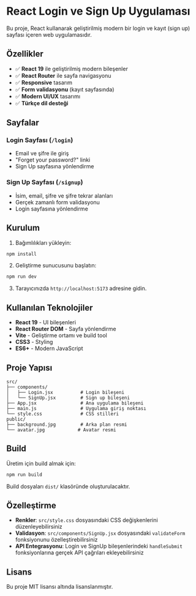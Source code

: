 # React Login ve Sign Up Uygulaması

Bu proje, React kullanarak geliştirilmiş modern bir login ve kayıt (sign up) sayfası içeren web uygulamasıdır.

## Özellikler

- ✅ **React 19** ile geliştirilmiş modern bileşenler
- ✅ **React Router** ile sayfa navigasyonu
- ✅ **Responsive** tasarım
- ✅ **Form validasyonu** (kayıt sayfasında)
- ✅ **Modern UI/UX** tasarımı
- ✅ **Türkçe dil desteği**

## Sayfalar

### Login Sayfası (`/login`)
- Email ve şifre ile giriş
- "Forget your password?" linki
- Sign Up sayfasına yönlendirme

### Sign Up Sayfası (`/signup`)
- İsim, email, şifre ve şifre tekrar alanları
- Gerçek zamanlı form validasyonu
- Login sayfasına yönlendirme

## Kurulum

1. Bağımlılıkları yükleyin:
```bash
npm install
```

2. Geliştirme sunucusunu başlatın:
```bash
npm run dev
```

3. Tarayıcınızda `http://localhost:5173` adresine gidin.

## Kullanılan Teknolojiler

- **React 19** - UI bileşenleri
- **React Router DOM** - Sayfa yönlendirme
- **Vite** - Geliştirme ortamı ve build tool
- **CSS3** - Styling
- **ES6+** - Modern JavaScript

## Proje Yapısı

```
src/
├── components/
│   ├── Login.jsx          # Login bileşeni
│   └── SignUp.jsx         # Sign up bileşeni
├── App.jsx                # Ana uygulama bileşeni
├── main.js                # Uygulama giriş noktası
└── style.css              # CSS stilleri
public/
├── background.jpg         # Arka plan resmi
└── avatar.jpg            # Avatar resmi
```

## Build

Üretim için build almak için:

```bash
npm run build
```

Build dosyaları `dist/` klasöründe oluşturulacaktır.

## Özelleştirme

- **Renkler**: `src/style.css` dosyasındaki CSS değişkenlerini düzenleyebilirsiniz
- **Validasyon**: `src/components/SignUp.jsx` dosyasındaki `validateForm` fonksiyonunu özelleştirebilirsiniz
- **API Entegrasyonu**: Login ve SignUp bileşenlerindeki `handleSubmit` fonksiyonlarına gerçek API çağrıları ekleyebilirsiniz

## Lisans

Bu proje MIT lisansı altında lisanslanmıştır.